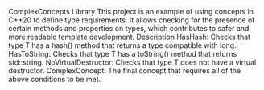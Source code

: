 ComplexConcepts Library
This project is an example of using concepts in C++20 to define type requirements.
It allows checking for the presence of certain methods and properties on types, which contributes to safer and more readable template development.
Description
HasHash: Checks that type T has a hash() method that returns a type compatible with long.
HasToString: Checks that type T has a toString() method that returns std::string.
NoVirtualDestructor: Checks that type T does not have a virtual destructor.
ComplexConcept: The final concept that requires all of the above conditions to be met.
